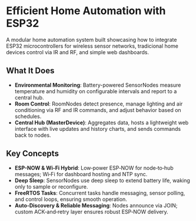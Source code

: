 # Efficient Home Automation with ESP32
A modular home automation system built showcasing how to integrate ESP32 microcontrollers for wireless sensor networks, tradicional home devices control via IR and RF, and simple web dashboards.

## What It Does
- **Environmental Monitoring**: Battery-powered SensorNodes measure temperature and humidity on configurable intervals and report to a central hub.
- **Room Control**: RoomNodes detect presence, manage lighting and air conditioning via RF and IR commands, and adjust behavior based on schedules.
- **Central Hub (MasterDevice)**: Aggregates data, hosts a lightweight web interface with live updates and history charts, and sends commands back to nodes.

## Key Concepts
- **ESP-NOW & Wi‑Fi Hybrid**: Low‑power ESP‑NOW for node‑to‑hub messages; Wi‑Fi for dashboard hosting and NTP sync.
- **Deep Sleep**: SensorNodes use deep sleep to extend battery life, waking only to sample or reconfigure.
- **FreeRTOS Tasks**: Concurrent tasks handle messaging, sensor polling, and control loops, ensuring smooth operation.
- **Auto‑Discovery & Reliable Messaging**: Nodes announce via JOIN; custom ACK‑and‑retry layer ensures robust ESP‑NOW delivery.
